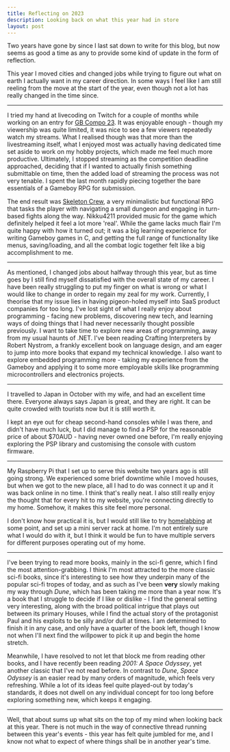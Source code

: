 ```yaml
---
title: Reflecting on 2023
description: Looking back on what this year had in store
layout: post
---
```


Two years have gone by since I last sat down to write for this blog, but now seems as good a time as any to provide some kind of update in the form of reflection.

This year I moved cities and changed jobs while trying to figure out what on earth I actually want in my career direction. In some ways I feel like I am still reeling from the move at the start of the year, even though not a lot has really changed in the time since.

---

I tried my hand at livecoding on Twitch for a couple of months while working on an entry for [GB Compo 23](https://itch.io/jam/gbcompo23). It was enjoyable enough - though my viewership was quite limited, it was nice to see a few viewers repeatedly watch my streams. What I realised though was that more than the livestreaming itself, what I enjoyed most was actually having dedicated time set aside to work on my hobby projects, which made me feel much more productive. Ultimately, I stopped streaming as the competition deadline approached, deciding that if I wanted to actually finish something submittable on time, then the added load of streaming the process was not very tenable. I spent the last month rapidly piecing together the bare essentials of a Gameboy RPG for submission.

The end result was [Skeleton Crew](https://staticlinkage.itch.io/skeleton-crew), a very minimalistic but functional RPG that tasks the player with navigating a small dungeon and engaging in turn-based fights along the way. Nikku4211 provided music for the game which definitely helped it feel a lot more 'real'. While the game lacks much flair I'm quite happy with how it turned out; it was a big learning experience for writing Gameboy games in C, and getting the full range of functionality like menus, saving/loading, and all the combat logic together felt like a big accomplishment to me.

---

As mentioned, I changed jobs about halfway through this year, but as time goes by I still find myself dissatisfied with the overall state of my career. I have been really struggling to put my finger on what is wrong or what I would like to change in order to regain my zeal for my work. Currently, I theorise that my issue lies in having pigeon-holed myself into SaaS product companies for too long. I've lost sight of what I really enjoy about programming - facing new problems, discovering new tech, and learning ways of doing things that I had never necessarily thought possible previously. I want to take time to explore new areas of programming, away from my usual haunts of .NET. I've been reading Crafting Interpreters by Robert Nystrom, a frankly excellent book on language design, and am eager to jump into more books that expand my technical knowledge. I also want to explore embedded programming more - taking my experience from the Gameboy and applying it to some more employable skills like programming microcontrollers and electronics projects.

---

I travelled to Japan in October with my wife, and had an excellent time there. Everyone always says Japan is great, and they are right. It can be quite crowded with tourists now but it is still worth it.

I kept an eye out for cheap second-hand consoles while I was there, and didn't have much luck, but I did manage to find a PSP for the reasonable price of about $70AUD - having never owned one before, I'm really enjoying exploring the PSP library and customising the console with custom firmware.

---

My Raspberry Pi that I set up to serve this website two years ago is still going strong. We experienced some brief downtime while I moved houses, but when we got to the new place, all I had to do was connect it up and it was back online in no time. I think that's really neat. I also still really enjoy the thought that for every hit to my website, you're connecting directly to my home. Somehow, it makes this site feel more personal.

I don't know how practical it is, but I would still like to try [homelabbing](https://linuxhandbook.com/homelab/) at some point, and set up a mini server rack at home. I'm not entirely sure what I would do with it, but I think it would be fun to have multiple servers for different purposes operating out of my home.

---

I've been trying to read more books, mainly in the sci-fi genre, which I find the most attention-grabbing. I think I'm most attracted to the more classic sci-fi books, since it's interesting to see how they underpin many of the popular sci-fi tropes of today, and as such as I've been **very** slowly making my way through *Dune*, which has been taking me more than a year now. It's a book that I struggle to decide if I like or dislike - I find the general setting very interesting, along with the broad political intrigue that plays out between its primary Houses, while I find the actual story of the protagonist Paul and his exploits to be silly and/or dull at times. I am determined to finish it in any case, and only have a quarter of the book left, though I know not when I'll next find the willpower to pick it up and begin the home stretch.

Meanwhile, I have resolved to not let that block me from reading other books, and I have recently been reading *2001: A Space Odyssey*, yet another classic that I've not read before. In contrast to *Dune*, *Space Odyssey* is an easier read by many orders of magnitude, which feels very refreshing. While a lot of its ideas feel quite played-out by today's standards, it does not dwell on any individual concept for too long before exploring something new, which keeps it engaging.

---

Well, that about sums up what sits on the top of my mind when looking back at this year. There is not much in the way of connective thread running between this year's events - this year has felt quite jumbled for me, and I know not what to expect of where things shall be in another year's time.

